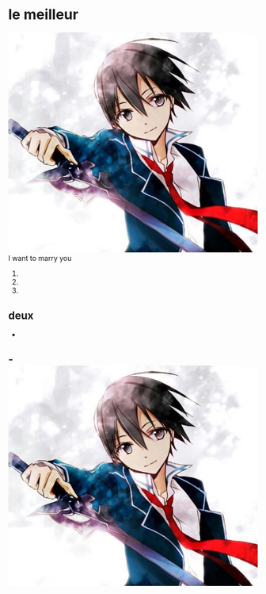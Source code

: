 # le meilleur

![kirito](image.png)
I want to marry you

1.
1.
1.
## deux
-
-![kirito](image.png)
-
